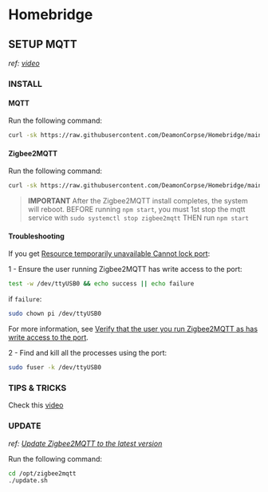 # Homebridge

## SETUP MQTT
*ref: [video](https://youtu.be/efmsed9Aj-o?si=00LuOsp-vYOo1eDA)*
### INSTALL
#### MQTT
Run the following command:
``` sh
curl -sk https://raw.githubusercontent.com/DeamonCorpse/Homebridge/main/MQTT%20Install | sudo bash -
```

#### Zigbee2MQTT
Run the following command:
```sh
curl -sk https://raw.githubusercontent.com/DeamonCorpse/Homebridge/main/Zigbee2MQTT%20Install | sudo bash -
```

> **IMPORTANT**
> After the Zigbee2MQTT install completes, the system will reboot.
> BEFORE running `npm start`, you must 1st stop the mqtt service with `sudo systemctl stop zigbee2mqtt`
> THEN run `npm start`

#### Troubleshooting
If you get [Resource temporarily unavailable Cannot lock port](https://www.zigbee2mqtt.io/guide/installation/20_zigbee2mqtt-fails-to-start.html#error-resource-temporarily-unavailable-cannot-lock-port):

1 - Ensure the user running Zigbee2MQTT has write access to the port:
```sh
test -w /dev/ttyUSB0 && echo success || echo failure
```
if `failure`:
``` sh
sudo chown pi /dev/ttyUSB0
```
For more information, see [Verify that the user you run Zigbee2MQTT as has write access to the port](https://www.zigbee2mqtt.io/guide/installation/20_zigbee2mqtt-fails-to-start.html#verify-that-the-user-you-run-zigbee2mqtt-as-has-write-access-to-the-port).

2 - Find and kill all the processes using the port:
``` sh
sudo fuser -k /dev/ttyUSB0
```

### TIPS & TRICKS
Check this [video](https://youtu.be/wgbCjs0yH4M?si=GkhC-g6RNbxEYoez)

### UPDATE
*ref: [Update Zigbee2MQTT to the latest version](https://www.zigbee2mqtt.io/guide/installation/01_linux.html#for-later-update-zigbee2mqtt-to-the-latest-version)*

Run the following command:
``` sh
cd /opt/zigbee2mqtt
./update.sh
```
